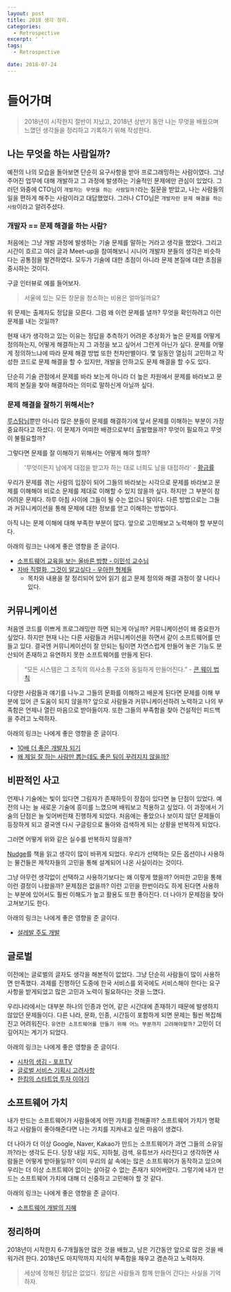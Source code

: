 ```yaml
---
layout: post
title: 2018 생각 정리.
categories:
  - Retrospective
excerpt: ' '
tags:
  - Retrospective

date: 2018-07-24
---
```


# 들어가며
> 2018년이 시작한지 절반이 지났고, 2018년 상반기 동안 나는 무엇을 배웠으며 느꼈던 생각들을 정리하고 기록하기 위해 작성한다.

## 나는 무엇을 하는 사람일까?
예전의 나의 모습을 돌아보면 단순히 요구사항을 받아 프로그래밍하는 사람이였다. 그냥 주어진 업무에 대해 개발하고 그 과정에 발생하는 기술적인 문제에만 관심이 있었다. 그러던 와중에 CTO님이 `개발자는 무엇을 하는 사람일까?`라는 질문을 받았고, 나는 사람들의 일을 편하게 해주는 사람이라고 대답했었다.
그러나 CTO님은 `개발자란 문제 해결을 하는 사람`이라고 알려주셨다.

### 개발자 == 문제 해결을 하는 사람?
처음에는 그냥 개발 과정에 발생하는 기술 문제를 말하는 거라고 생각을 했었다. 그리고 시간이 흐르고 여러 글과 Meet-up을 참여해보니 시니어 개발자 분들의 생각은 비슷하다는 공통점을 발견하였다. 모두가 기술에 대한 초점이 아니라 문제 본질에 대한 초점을 중시하는 것이다.

구글 인터뷰로 예를 들어보자.

> 서울에 있는 모든 창문을 청소하는 비용은 얼마일까요?

위 문제는 출제자도 정답을 모른다. 그럼 왜 이런 문제를 낼까? 무엇을 확인하려고 이런 문제를 내는 것일까?

현재 내가 생각하고 있는 이유는 정답을 추측하기 어려운 추상화가 높은 문제를 어떻게 정의하는지, 어떻게 해결하는지 그 과정을 보고 싶어서 그런게 아닌가 싶다.
문제를 어떻게 정의하느냐에 따라 문제 해결 방법 또한 천차만별이다. 몇 일동안 열심히 고민하고 작성한 코드로 문제 해결을 할 수 있지만, 개발을 안하고도 문제 해결을 할 수도 있다.

단순히 기술 관점에서 문제를 바라 보는게 아니라 더 높은 차원에서 문제를 바라보고 문제의 본질을 찾아 해결하라는 의미로 말하신게 아닐까 싶다.

### 문제 해결을 잘하기 위해서는?
[루스탐님](http://rusyasoft.github.io/)뿐만 아니라 많은 분들이 문제를 해결하기에 앞서 문제를 이해하는 부분이 가장 중요하다고 하셨다. 이 문제가 어떠한 배경으로부터 출발했을까? 무엇이 필요하고 무엇이 불필요할까?

그렇다면 문제를 잘 이해하기 위해서는 어떻게 해야 할까?

> '무엇이든지 남에게 대접을 받고자 하는 대로 너희도 남을 대접하라' - [황금률](https://en.wikipedia.org/wiki/Golden_Rule)

우리가 문제를 겪는 사람의 입장이 되어 그들의 바라보는 시각으로 문제를 바라보고 문제를 이해해야 비로소 문제를 제대로 이해할 수 있지 않을까 싶다.
하지만 그 부분이 참 어려운 문제다. 하루 아침 사이에 그들이 될 수는 없으니 말이다. 다른 방법으로는 그들과 커뮤니케이션을 통해 문제에 대한 정보를 얻고 이해하는 방법이다.

아직 나는 문제 이해에 대해 부족한 부분이 많다. 앞으로 고민해보고 노력해야 할 부분이다.

아래의 링크는 나에게 좋은 영향을 준 글이다.
- [소프트웨어 교육을 보는 올바른 방향 - 이민석 교수님](http://hl1itj.tistory.com/179?category=327157)
- [자바 직렬화, 그것이 알고싶다 - 우아한 형제들](http://woowabros.github.io/experience/2017/10/17/java-serialize.html)
  - 목차와 내용을 잘 정리되어 있어 읽기 쉽고 문제 정의와 해결 과정이 잘 나타나 있다.


## 커뮤니케이션
처음엔 코드를 이쁘게 프로그래밍만 하면 되는게 아닐까? 커뮤니케이션이 왜 중요한가 싶었다. 하지만 현재 나는 다른 사람들과 커뮤니케이션을 하면서 같이 소프트웨어를 만들고 있다.
결국엔 커뮤니케이션이 잘 안되는 팀이면 자연스럽게 만들어 놓은 기능도 분산되어 존재하고 유연하지 못한 소프트웨어를 만들게 된다.

> “모든 시스템은 그 조직의 의사소통 구조와 동일하게 만들어진다.” - [콘 웨이 법칙](https://en.wikipedia.org/wiki/Conway%27s_law)

다양한 사람들과 얘기를 나누고 그들의 문화를 이해하고 배운게 된다면 문제를 이해 부분에 있어 큰 도움이 되지 않을까?
앞으로 사람들과 커뮤니케이션하려 노력하고 나의 부족함은 언제나 열린 마음으로 받아들이자. 또한 그들의 부족함을 찾아 건설적인 피드백을 주려고 노력하자.

아래의 링크는 나에게 좋은 영향을 준 글이다.
- [10배 더 좋은 개발자 되기](http://muchtrans.com/10xdeveloper.html)
- [왜 제일 잘 하는 사람만 뽑는데도 좋은 팀이 꾸려지지 않을까?](http://newspeppermint.com/2018/02/05/bestpeopleleastresults/)

## 비판적인 사고
언제나 기술에는 빛이 있다면 그림자가 존재하듯이 장점이 있다면 늘 단점이 있었다. 예전의 나는 늘 새로운 기술에 흥미를 느꼈으며 배워보고 적용하고 싶었다. 이 과정에서 기술의 단점은 늘 잊어버린채 진행하게 되었다.
처음에는 좋았으나 보이지 않던 문제들이 등장하게 되고 결국엔 다시 구글링으로 돌아와 검색하게 되는 상황을 반복하게 되었다.

그러면 어떻게 위와 같은 실수를 반복하지 않을까?

[Nudge](http://www.aladin.co.kr/shop/wproduct.aspx?ItemId=3587535)를 책을 읽고 생각이 많이 바뀌게 되었다. 우리가 선택하는 모든 옵션이나 사용하는 물건들은 제작자들의 고민을 통해 설계되어 나온 사실이라는 것이다.

그냥 아무런 생각없이 선택하고 사용하기보다는 왜 이렇게 했을까? 어떠한 고민을 통해 이런 결정이 나왔을까? 문제점은 없을까? 이런 고민을 한번이라도 하게 된다면 사용하는 부분에 있어서도 훨씬 이해도가 높고 활용도 또한 좋아진다. 더 나아가 문제점을 찾아 고쳐보기도 한다.

아래의 링크는 나에게 좋은 영향을 준 글이다.
- [설레발 주도 개발](https://lazygyu.net/blog/hype_driven_development)

## 글로벌
이전에는 글로벌의 글자도 생각을 해본적이 없었다. 그냥 단순히 사람들이 많이 사용하면 만족했다. 과제를 진행하던 도중에 한국 서비스를 외국에도 서비스해야 한다는 요구사항을 받게되었고 많은 고민과 노력이 필요하다는 것을 느꼈다.

우리나라에서는 대부분 하나의 인종과 언어, 같은 시간대에 존재하기 때문에 발생하지 않았던 문제들이다. 다른 나라, 문화, 인종, 시간등이 포함하게 되면 문제는 훨씬 복잡해진고 어려워진다.
`유연한 소프트웨어를 만들기 위해 어느 부분까지 고려해야할까?` 고민이 더 깊어지는 계기가 되었다.

아래의 링크는 나에게 좋은 영향을 준 글이다.
- [시차의 생김 - 포프TV](https://youtu.be/f-rI8CLClBE)
- [글로벌 서비스 기획시 고려사항](https://germweapon.tistory.com/341)
- [한킴의 스타트업 투자 이야기](https://www.facebook.com/tyzapzi/videos/424709564670717/)

## 소프트웨어 가치
내가 만드는 소프트웨어가 사람들에게 어떤 가치를 전해줄까? 소프트웨어 가치가 명확하고 사람들이 좋아해준다면 나는 가치를 지켜내고 싶은 마음이 생겼다.

더 나아가 더 이상 Google, Naver, Kakao가 만드는 소프트웨어가 과연 그들의 소유일까?라는 생각도 든다. 당장 내일 지도, 지하철, 검색, 유튜브가 사라진다고 생각하면 사람들은 어떻게 받아들일까?
이미 우리의 삶 속에는 많은 소프트웨어가 동작하고 있으며 우리는 더 이상 소프트웨어 없이는 살아갈 수 없는 존재가 되어버렸다. 그렇기에 내가 만드는 소프트웨어 가치에 대해 더 신중하고 고민해야 할 것 같다.

아래의 링크는 나에게 좋은 영향을 준 글이다.
- [소프트웨어 개발의 지혜](https://brunch.co.kr/@springboot/35)


## 정리하며
2018년이 시작한지 6-7개월동안 많은 것을 배웠고, 남은 기간동안 앞으로 많은 것을 배워가려 한다. 2018년도 마지막까지 지식의 부족함을 채우고 겸손하고 노력하자.

> 세상에 정해진 정답은 없었다. 정답은 사람들과 함께 만들어 간다는 사실을 기억하자.


